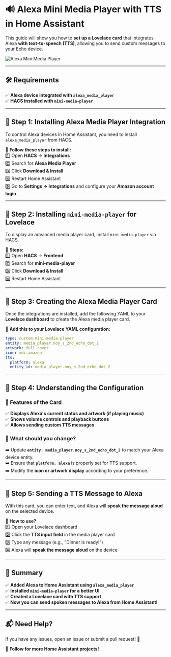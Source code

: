 # 🔊 **Alexa Mini Media Player with TTS in Home Assistant**  

This guide will show you how to **set up a Lovelace card** that integrates Alexa **with text-to-speech (TTS)**, allowing you to send custom messages to your Echo device.  

![Alexa Mini Media Player](images/alexa-mini-media-player.png)  

---

## 🛠️ **Requirements**  
✅ **Alexa device integrated with `alexa_media_player`**  
✅ **HACS installed with `mini-media-player`**  

---

## 🔹 **Step 1: Installing Alexa Media Player Integration**  
To control Alexa devices in Home Assistant, you need to install `alexa_media_player` from HACS.  

📌 **Follow these steps to install:**  
1️⃣ Open **HACS** → **Integrations**  
2️⃣ Search for **Alexa Media Player**  
3️⃣ Click **Download & Install**  
4️⃣ Restart Home Assistant  
5️⃣ Go to **Settings → Integrations** and configure your **Amazon account login**  

---

## 🔹 **Step 2: Installing `mini-media-player` for Lovelace**  
To display an advanced media player card, install `mini-media-player` via HACS.  

📌 **Steps:**  
1️⃣ Open **HACS** → **Frontend**  
2️⃣ Search for **mini-media-player**  
3️⃣ Click **Download & Install**  
4️⃣ Restart Home Assistant  

---

## 🔹 **Step 3: Creating the Alexa Media Player Card**  
Once the integrations are installed, add the following YAML to your **Lovelace dashboard** to create the Alexa media player card.  

📌 **Add this to your Lovelace YAML configuration:**  

```yaml
type: custom:mini-media-player
entity: media_player.noy_s_2nd_echo_dot_2
artwork: full-cover
icon: mdi:amazon
tts:
  platform: alexa
  entity_id: media_player.noy_s_2nd_echo_dot_2
```

---

## 🔹 **Step 4: Understanding the Configuration**  

### 📌 Features of the Card  
✅ **Displays Alexa's current status and artwork (if playing music)**  
✅ **Shows volume controls and playback buttons**  
✅ **Allows sending custom TTS messages**  

### 📌 What should you change?  
➡️ Update **`entity: media_player.noy_s_2nd_echo_dot_2`** to match your Alexa device entity.  
➡️ Ensure that **`platform: alexa`** is properly set for TTS support.  
➡️ Modify the **icon or artwork display** according to your preference.  

---

## 🔹 **Step 5: Sending a TTS Message to Alexa**  
With this card, you can enter text, and Alexa will **speak the message aloud** on the selected device.  

📌 **How to use?**  
1️⃣ Open your Lovelace dashboard  
2️⃣ Click the **TTS input field** in the media player card  
3️⃣ Type any message (e.g., "Dinner is ready!")  
4️⃣ Alexa will **speak the message aloud** on the device  

---

## 🚀 **Summary**  
✅ **Added Alexa to Home Assistant using `alexa_media_player`**  
✅ **Installed `mini-media-player` for a better UI**  
✅ **Created a Lovelace card with TTS support**  
✅ **Now you can send spoken messages to Alexa from Home Assistant!**  

---

## 📬 **Need Help?**  
If you have any issues, open an issue or submit a pull request! 🚀  

🔗 **Follow for more Home Assistant projects!**  

